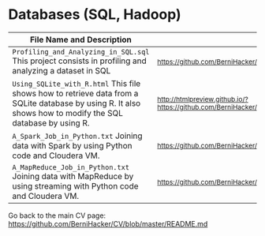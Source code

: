 # Databases (SQL, Hadoop)

File Name and Description                                             | File Link   
--------------------------------------------------------------------- | ----------
<code>Profiling_and_Analyzing_in_SQL.sql</code> This project consists in profiling and analyzing a dataset in SQL | <sub>https://github.com/BerniHacker/SQL/blob/master/Profiling_and_Analyzing_in_SQL.sql</sub>
<code>Using_SQLite_with_R.html</code> This file shows how to retrieve data from a SQLite database by using R. It also shows how to modify the SQL database by using R. | <sub>http://htmlpreview.github.io/?https://github.com/BerniHacker/SQL/blob/master/Using_SQLite_with_R.html</sub>
<code>A_Spark_Job_in_Python.txt</code> Joining data with Spark by using Python code and Cloudera VM. | <sub>https://github.com/BerniHacker/Hadoop/blob/master/A_Spark_Job_in_Python.txt</sub>
<code>A_MapReduce_Job_in_Python.txt</code> Joining data with MapReduce by using streaming with Python code and Cloudera VM. | <sub>https://github.com/BerniHacker/Hadoop/blob/master/A_MapReduce_Job_in_Python.txt</sub>

Go back to the main CV page: https://github.com/BerniHacker/CV/blob/master/README.md
